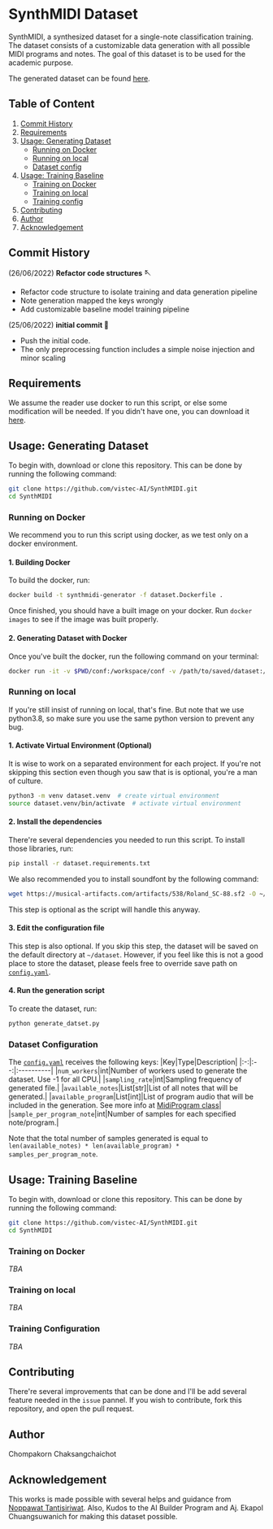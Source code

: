 # SynthMIDI Dataset
SynthMIDI, a synthesized dataset for a single-note classification training. The dataset consists of a customizable data generation with all possible MIDI programs and notes. The goal of this dataset is to be used for the academic purpose.

The generated dataset can be found [here](https://drive.google.com/file/d/1I1I_YrAMK3kTH5AfSadMZMgzxA123pKE/view?usp=sharing).

## Table of Content
1. [Commit History](#commit-history)
2. [Requirements](#requirements)
3. [Usage: Generating Dataset](#usage-generating-dataset)
    - [Running on Docker](#running-on-docker)
    - [Running on local](#running-on-local)
    - [Dataset config](#dataset-configuration)
4. [Usage: Training Baseline](#usage-training-baseline)
    - [Training on Docker](#training-on-docker)
    - [Training on local](#training-on-local)
    - [Training config](#training-configuration)
5. [Contributing](#contributing)
6. [Author](#author)
7. [Acknowledgement](#acknowledgement)

## Commit History
(26/06/2022) **Refactor code structures 🪡**
- Refactor code structure to isolate training and data generation pipeline
- Note generation mapped the keys wrongly
- Add customizable baseline model training pipeline

(25/06/2022) **initial commit 🍢** 
- Push the initial code.
- The only preprocessing function includes a simple noise injection and minor scaling

## Requirements
We assume the reader use docker to run this script, or else some modification will be needed. If you didn't have one, you can download it [here]().

## Usage: Generating Dataset
To begin with, download or clone this repository. This can be done by running the following command:
```bash
git clone https://github.com/vistec-AI/SynthMIDI.git
cd SynthMIDI
```

### Running on Docker
We recommend you to run this script using docker, as we test only on a docker environment.

#### 1. Building Docker
To build the docker, run:
```bash
docker build -t synthmidi-generator -f dataset.Dockerfile .
```
Once finished, you should have a built image on your docker. Run `docker images` to see if the image was built properly.

#### 2. Generating Dataset with Docker
Once you've built the docker, run the following command on your terminal:
```bash
docker run -it -v $PWD/conf:/workspace/conf -v /path/to/saved/dataset:/root/dataset --name your-docker-container-name synthmidi-generator
```

### Running on local
If you're still insist of running on local, that's fine. But note that we use python3.8, so make sure you use the same python version to prevent any bug.
#### 1. Activate Virtual Environment (Optional)
It is wise to work on a separated environment for each project. If you're not skipping this section even though you saw that is is optional, you're a man of culture.
```bash
python3 -m venv dataset.venv  # create virtual environment
source dataset.venv/bin/activate  # activate virtual environment
```
#### 2. Install the dependencies
There're several dependencies you needed to run this script. To install those libraries, run:
```bash
pip install -r dataset.requirements.txt
```
We also recommended you to install soundfont by the following command:
```bash
wget https://musical-artifacts.com/artifacts/538/Roland_SC-88.sf2 -O ~/.fluidsynth/default_soundfont.sf2
```
This step is optional as the script will handle this anyway.

#### 3. Edit the configuration file
This step is also optional. If you skip this step, the dataset will be saved on the default directory at `~/dataset`. However, if you feel like this is not a good place to store the dataset, please feels free to override save path on [`config.yaml`](conf/config.yaml).

#### 4. Run the generation script
To create the dataset, run:
```bash
python generate_datset.py
```
### Dataset Configuration
The [`config.yaml`](conf/config.yaml) receives the following keys:
|Key|Type|Description|
|:-:|:--:|:----------|
|`num_workers`|int|Number of workers used to generate the dataset. Use -1 for all CPU.|
|`sampling_rate`|int|Sampling frequency of generated file.|
|`available_notes`|List[str]|List of all notes that will be generated.|
|`available_program`|List[int]|List of program audio that will be included in the generation. See more info at [MidiProgram class](midi_enum.py)|
|`sample_per_program_note`|int|Number of samples for each specified note/program.|

Note that the total number of samples generated is equal to `len(available_notes) * len(available_program) * samples_per_program_note`.

## Usage: Training Baseline
To begin with, download or clone this repository. This can be done by running the following command:
```bash
git clone https://github.com/vistec-AI/SynthMIDI.git
cd SynthMIDI
```

### Training on Docker
*TBA*

### Training on local
*TBA*

### Training Configuration
*TBA*

## Contributing
There're several improvements that can be done and I'll be add several feature needed in the `issue` pannel. If you wish to contribute, fork this repository, and open the pull request.

## Author
Chompakorn Chaksangchaichot

## Acknowledgement
This works is made possible with several helps and guidance from [Noppawat Tantisiriwat](https://github.com/Noppawat-Tantisiriwat). Also, Kudos to the AI Builder Program and Aj. Ekapol Chuangsuwanich for making this dataset possible.
